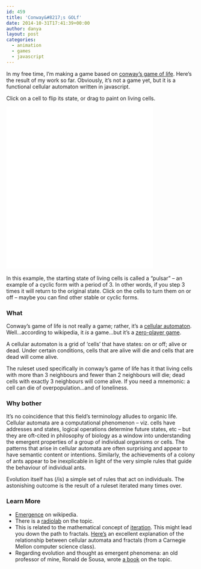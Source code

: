```yaml
---
id: 459
title: 'Conway&#8217;s GOLf'
date: 2014-10-31T17:41:39+00:00
author: danya
layout: post
categories:
  - animation
  - games
  - javascript
---
```

In my free time, I&#8217;m making a game based on [conway&#8217;s game of life](http://en.wikipedia.org/wiki/Conway%27s_Game_of_Life). Here&#8217;s the result of my work so far. Obviously, it&#8217;s not a game yet, but it is a functional cellular automaton written in javascript.

Click on a cell to flip its state, or drag to paint on living cells.

<iframe src="/assets/iframes/conways-GOLf.html" width="390" height="430" frameBorder="0"></iframe>
<div>&nbsp;</div>
In this example, the starting state of living cells is called a &#8220;pulsar&#8221; &#8211; an example of a cyclic form with a period of 3. In other words, if you step 3 times it will return to the original state.  
Click on the cells to turn them on or off &#8211; maybe you can find other stable or cyclic forms.

<!--more-->

### What

Conway&#8217;s game of life is not really a game; rather, it&#8217;s a [cellular automaton](http://en.wikipedia.org/wiki/Cellular_automaton). Well&#8230;according to wikipedia, it _is_ a game&#8230;but it&#8217;s a [zero-player game](http://en.wikipedia.org/wiki/Zero-player_game).

A cellular automaton is a grid of &#8216;cells&#8217; that have states: on or off; alive or dead. Under certain conditions, cells that are alive will die and cells that are dead will come alive.

The ruleset used specifically in conway&#8217;s game of life has it that living cells with more than 3 neighbours and fewer than 2 neighbours will die; dead cells with exactly 3 neighbours will come alive. If you need a mnemonic: a cell can die of overpopulation&#8230;and of loneliness.

### Why bother

It&#8217;s no coincidence that this field&#8217;s terminology alludes to organic life. Cellular automata are a computational phenomenon &#8211; viz. cells have addresses and states, logical operations determine future states, etc &#8211; but they are oft-cited in philosophy of biology as a window into understanding the emergent properties of a group of individual organisms or cells. The patterns that arise in cellular automata are often surprising and appear to have semantic content or intentions. Similarly, the achievements of a colony of ants appear to be inexplicable in light of the very simple rules that guide the behaviour of individual ants.

Evolution itself has (/is) a simple set of rules that act on individuals. The astonishing outcome is the result of a ruleset iterated many times over.

### Learn More

  * [Emergence](http://en.wikipedia.org/wiki/Emergence) on wikipedia.
  * There is a [radiolab](http://www.radiolab.org/story/91500-emergence/) on the topic.
  * This is related to the mathematical concept of [iteration](http://en.wikipedia.org/wiki/Iteration). This might lead you down the path to fractals. [Here&#8217;s](http://www.cs.cmu.edu/~tcortina/15110sp12/Unit09PtC.pdf) an excellent explanation of the relationship between cellular automata and fractals (from a Carnegie Mellon computer science class).
  * Regarding evolution and thought as emergent phenomena: an old professor of mine, Ronald de Sousa, wrote [a book](http://www.amazon.ca/Why-Think-Evolution-Rational-Mind/dp/019518985X) on the topic.
